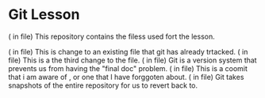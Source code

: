 # Git Lesson
  ( in file) This repository contains the filess used fort the lesson.

( in file) This is change to an existing file that git has already trtacked.
( in file) This is a the third change to the file. 
( in file) Git is a version system that prevents us from having the "final doc" problem. 
( in file) This is a coomit that i am aware of , or one that I have forggoten about.
( in file) Git takes snapshots of the entire repository for us to revert back to.
